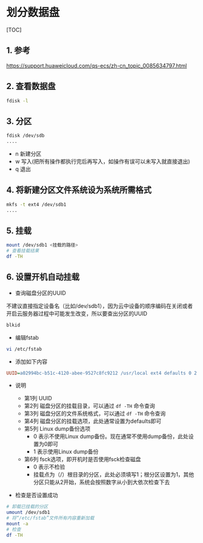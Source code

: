 # 划分数据盘

[TOC]

## 1. 参考

<https://support.huaweicloud.com/qs-ecs/zh-cn_topic_0085634797.html>

## 2. 查看数据盘

```sh
fdisk -l
```

## 3. 分区

```sh
fdisk /dev/sdb
....
```

- n 新建分区
- w 写入(把所有操作都执行完后再写入，如操作有误可以未写入就直接退出)
- q 退出

## 4. 将新建分区文件系统设为系统所需格式

```sh
mkfs -t ext4 /dev/sdb1
....
```

## 5. 挂载

```sh
mount /dev/sdb1 <挂载的路径>
# 查看挂载结果
df -TH
```

## 6. 设置开机自动挂载

- 查询磁盘分区的UUID

不建议直接指定设备名（比如/dev/sdb1），因为云中设备的顺序编码在关闭或者开启云服务器过程中可能发生改变，所以要查出分区的UUID

```sh
blkid
```

- 编辑fstab

```sh
vi /etc/fstab
```

- 添加如下内容

```ini
UUID=a02994bc-b51c-4120-abee-9527c8fc9212 /usr/local ext4 defaults 0 2
```

- 说明
  - 第1列 UUID
  - 第2列 磁盘分区的挂载目录，可以通过 `df -TH` 命令查询
  - 第3列 磁盘分区的文件系统格式，可以通过 `df -TH` 命令查询
  - 第4列 磁盘分区的挂载选项，此处通常设置为defaults即可
  - 第5列 Linux dump备份选项
    - 0 表示不使用Linux dump备份。现在通常不使用dump备份，此处设置为0即可
    - 1 表示使用Linux dump备份
  - 第6列 fsck选项，即开机时是否使用fsck检查磁盘
    - 0 表示不检验
    - 挂载点为（/）根目录的分区，此处必须填写1；根分区设置为1，其他分区只能从2开始，系统会按照数字从小到大依次检查下去

- 检查是否设置成功

```sh
# 卸载已挂载的分区
umount /dev/sdb1
# 将“/etc/fstab”文件所有内容重新加载
mount -a
# 检查
df -TH
```
